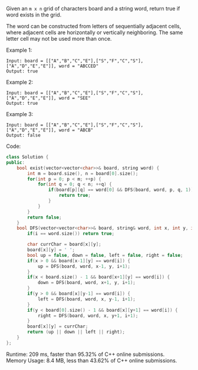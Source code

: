 Given an ```m x n``` grid of characters board and a string word, return true if word exists in the grid.  

The word can be constructed from letters of sequentially adjacent cells, where adjacent cells are horizontally or vertically neighboring. The same letter cell may not be used more than once.  

Example 1:  
```
Input: board = [["A","B","C","E"],["S","F","C","S"],["A","D","E","E"]], word = "ABCCED"
Output: true
```

Example 2:  
```
Input: board = [["A","B","C","E"],["S","F","C","S"],["A","D","E","E"]], word = "SEE"
Output: true
```

Example 3:  
```
Input: board = [["A","B","C","E"],["S","F","C","S"],["A","D","E","E"]], word = "ABCB"
Output: false
```

Code:  
```c++
class Solution {
public:
    bool exist(vector<vector<char>>& board, string word) {
        int m = board.size(), n = board[0].size();
        for(int p = 0; p < m; ++p) {
            for(int q = 0; q < n; ++q) {
                if(board[p][q] == word[0] && DFS(board, word, p, q, 1)) {
                    return true;
                }
            }
        }
        return false;
    }
    bool DFS(vector<vector<char>>& board, string& word, int x, int y, int i) {
        if(i == word.size()) return true;

        char currChar = board[x][y];
        board[x][y] = ' ';
        bool up = false, down = false, left = false, right = false;
        if(x > 0 && board[x-1][y] == word[i]) {
            up = DFS(board, word, x-1, y, i+1);
        }
        if(x < board.size() - 1 && board[x+1][y] == word[i]) {
            down = DFS(board, word, x+1, y, i+1);
        }
        if(y > 0 && board[x][y-1] == word[i]) {
            left = DFS(board, word, x, y-1, i+1);
        }
        if(y < board[0].size() - 1 && board[x][y+1] == word[i]) {
            right = DFS(board, word, x, y+1, i+1);
        }
        board[x][y] = currChar;
        return (up || down || left || right);
    }
};
```

Runtime: 209 ms, faster than 95.32% of C++ online submissions.  
Memory Usage: 8.4 MB, less than 43.62% of C++ online submissions.  
